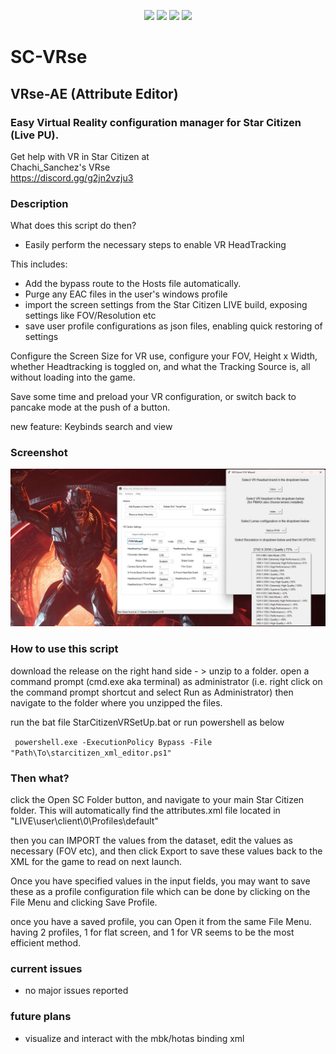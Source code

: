 <p align="center">
  <a href="https://github.com/troubleNZ/SC-VRse/issues"><img src="https://img.shields.io/github/issues/troubleNZ/SC-VRse"/></a>
  <a href="https://github.com/troubleNZ/SC-VRse/network/members"><img src="https://img.shields.io/github/forks/troubleNZ/SC-VRse"/></a>
  <a href="https://github.com/troubleNZ/SC-VRse/stargazers"><img src="https://img.shields.io/github/stars/troubleNZ/SC-VRse?color=white"/></a>
  <a href="https://github.com/troubleNZ/SC-VRse/blob/main/LICENSE"><img src="https://img.shields.io/github/license/troubleNZ/SC-VRse?color=black"/></a>
</p>

# SC-VRse
## VRse-AE (Attribute Editor)

### Easy Virtual Reality configuration manager for Star Citizen (Live PU).

Get help with VR in Star Citizen at  
Chachi_Sanchez's VRse  
https://discord.gg/g2jn2vzju3

### Description
What does this script do then?
- Easily perform the necessary steps to enable VR HeadTracking 

This includes:
- Add the bypass route to the Hosts file automatically.
- Purge any EAC files in the user's windows profile
- import the screen settings from the Star Citizen LIVE build, exposing settings like FOV/Resolution etc
- save user profile configurations as json files, enabling quick restoring of settings

Configure the Screen Size for VR use, configure your FOV, Height x Width, whether Headtracking is toggled on, and what the Tracking Source is, all without loading into the game.

Save some time and preload your VR configuration, or switch back to pancake mode at the push of a button.

new feature: Keybinds search and view

### Screenshot
![](https://github.com/troubleNZ/SC-VRse/blob/main/screenshot-0.2.3.jpg)


### How to use this script

download the release on the right hand side - >
unzip to a folder.
open a command prompt (cmd.exe aka terminal) as administrator (i.e. right click on the command prompt shortcut and select Run as Administrator)
then navigate to the folder where you unzipped the files.

run the bat file StarCitizenVRSetUp.bat or run powershell as below

` powershell.exe -ExecutionPolicy Bypass -File "Path\To\starcitizen_xml_editor.ps1"`

### Then what?
click the Open SC Folder button, and navigate to your main Star Citizen folder.
This will automatically find the attributes.xml file located in "LIVE\user\client\0\Profiles\default"

then you can IMPORT the values from the dataset, edit the values as necessary (FOV etc), and then click Export to save these values back to the XML for the game to read on next launch.

Once you have specified values in the input fields, you may want to save these as a profile configuration file which can be done by clicking on the File Menu and clicking Save Profile.

once you have a saved profile, you can Open it from the same File Menu. having 2 profiles, 1 for flat screen, and 1 for VR seems to be the most efficient method.


### current issues

- no major issues reported

### future plans
- visualize and interact with the mbk/hotas binding xml




